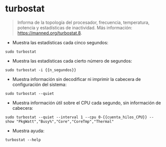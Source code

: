 # turbostat

> Informa de la topología del procesador, frecuencia, temperatura, potencia y estadísticas de inactividad.
> Más información: <https://manned.org/turbostat.8>.

- Muestra las estadísticas cada cinco segundos:

`sudo turbostat`

- Muestra las estadísticas cada cierto número de segundos:

`sudo turbostat -i {{n_segundos}}`

- Muestra información sin decodificar ni imprimir la cabecera de configuración del sistema:

`sudo turbostat --quiet`

- Muestra información útil sobre el CPU cada segundo, sin información de cabecera:

`sudo turbostat --quiet --interval 1 --cpu 0-{{cuenta_hilos_CPU}} --show "PkgWatt","Busy%","Core","CoreTmp","Thermal"`

- Muestra ayuda:

`turbostat --help`
